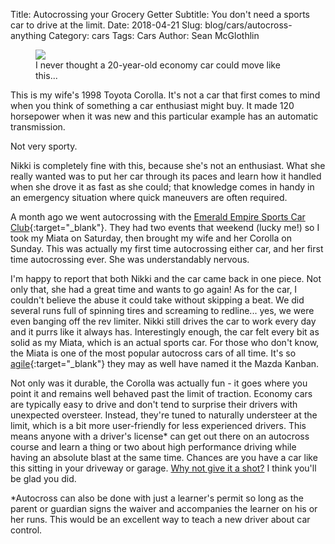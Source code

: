 Title: Autocrossing your Grocery Getter
Subtitle: You don't need a sports car to drive at the limit.
Date: 2018-04-21
Slug: blog/cars/autocross-anything
Category: cars
Tags: Cars
Author: Sean McGlothlin

<figure class="image-center">
  <img src="/images/corolla_autocross.jpg">
  <figcaption>I never thought a 20-year-old economy car could move like this...
  </figcaption>
</figure>

This is my wife's 1998 Toyota Corolla. It's not a car that first comes to mind when you think of something a car enthusiast might buy. It made 120 horsepower when it was new and this particular example has an automatic transmission.

Not very sporty.

Nikki is completely fine with this, because she's not an enthusiast. What she really wanted was to put her car through its paces and learn how it handled when she drove it as fast as she could; that knowledge comes in handy in an emergency situation where quick maneuvers are often required.

A month ago we went autocrossing with the [Emerald Empire Sports Car Club](http://www.eescc.org/){:target="\_blank"}. They had two events that weekend (lucky me!) so I took my Miata on Saturday, then brought my wife and her Corolla on Sunday. This was actually my first time autocrossing either car, and her first time autocrossing ever. She was understandably nervous.

I'm happy to report that both Nikki and the car came back in one piece. Not only that, she had a great time and wants to go again! As for the car, I couldn't believe the abuse it could take without skipping a beat. We did several runs full of spinning tires and screaming to redline... yes, we were even banging off the rev limiter. Nikki still drives the car to work every day and it purrs like it always has. Interestingly enough, the car felt every bit as solid as my Miata, which is an actual sports car. For those who don't know, the Miata is one of the most popular autocross cars of all time. It's so [agile](https://en.wikipedia.org/wiki/Agile_software_development#Agile_software_development_methods){:target="\_blank"} they may as well have named it the Mazda Kanban.

Not only was it durable, the Corolla was actually fun - it goes where you point it and remains well behaved past the limit of traction. Economy cars are typically easy to drive and don't tend to surprise their drivers with unexpected oversteer. Instead, they're tuned to naturally understeer at the limit, which is a bit more user-friendly for less experienced drivers. This means anyone with a driver's license* can get out there on an autocross course and learn a thing or two about high performance driving while having an absolute blast at the same time. Chances are you have a car like this sitting in your driveway or garage. [Why not give it a shot?](/blog/cars/intro-to-autocross) I think you'll be glad you did.

*Autocross can also be done with just a learner's permit so long as the parent or guardian signs the waiver and accompanies the learner on his or her runs. This would be an excellent way to teach a new driver about car control.